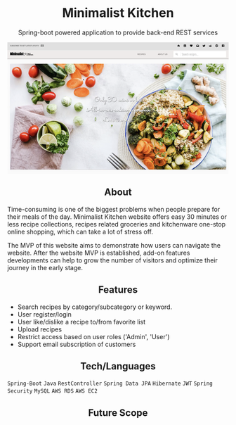 <h1 align="center"> Minimalist Kitchen</h1>
<p align="center">Spring-boot powered application to provide back-end REST services</p>
<div align="center">
  <img align="center" src="https://github.com/xdietcode/mkitchen/blob/final/src/ext/mk_main.png">
</div>

<h2 align="center">About</h2>
Time-consuming is one of the biggest problems when people prepare for their meals of the day. Minimalist Kitchen website offers easy 30 minutes or less recipe collections, recipes related groceries and kitchenware one-stop online shopping, which can take a lot of stress off.

The MVP of this website aims to demonstrate how users can navigate the website. After the website MVP is established, add-on features developments can help to grow the number of visitors and optimize their journey in the early stage.

<h2 align="center">Features</h2>

*  Search recipes by category/subcategory or keyword.
*  User register/login
*  User like/dislike a recipe to/from favorite list
* Upload recipes
* Restrict access based on user roles ('Admin', 'User')
* Support email subscription of customers

<h2 align="center">Tech/Languages</h2>

`Spring-Boot` `Java` `RestController` `Spring Data JPA` `Hibernate` 
`JWT` `Spring Security` `MySQL` `AWS RDS` `AWS EC2`


<h2 align="center">Future Scope</h2>
